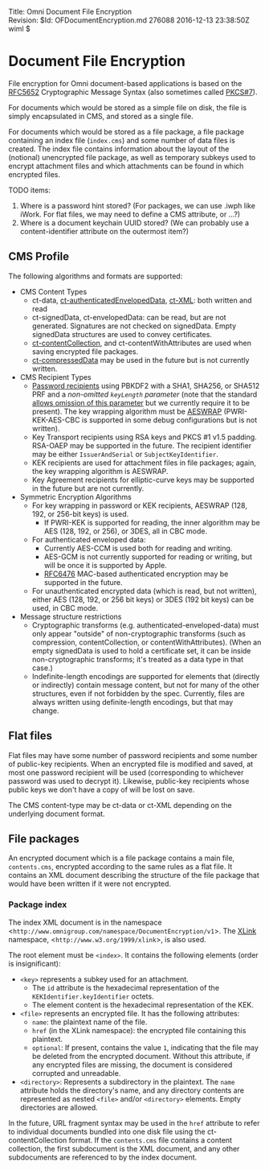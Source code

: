 Title:  Omni Document File Encryption  
Revision: $Id: OFDocumentEncryption.md 276088 2016-12-13 23:38:50Z wiml $

# Document File Encryption

File encryption for Omni document-based applications is based on the [RFC5652][rfc5652] Cryptographic Message Syntax (also sometimes called [PKCS#7][wp-pkcs]).

For documents which would be stored as a simple file on disk, the file is simply encapsulated in CMS, and stored as a single file.

For documents which would be stored as a file package, a file package containing an index file (`index.cms`) and some number of data files is created. The index file contains information about the layout of the (notional) unencrypted file package, as well as temporary subkeys used to encrypt attachment files and which attachments can be found in which encrypted files.

TODO items:
1. Where is a password hint stored? (For packages, we can use .iwph like iWork. For flat files, we may need to define a CMS attribute, or ...?)
2. Where is a document keychain UUID stored? (We can probably use a content-identifier attribute on the outermost item?)

## CMS Profile

The following algorithms and formats are supported:

* CMS Content Types
    * ct-data, [ct-authenticatedEnvelopedData][rfc5083], [ct-XML][rfc5485]: both written and read
    * ct-signedData, ct-envelopedData: can be read, but are not generated. Signatures are not checked on signedData. Empty signedData structures are used to convey certificates.
    * [ct-contentCollection][rfc4073], and ct-contentWithAttributes are used when saving encrypted file packages.
    * [ct-compressedData][rfc3274] may be used in the future but is not currently written.
* CMS Recipient Types
    * [Password recipients][rfc3211] using PBKDF2 with a SHA1, SHA256, or SHA512 PRF and a *non-omitted `keyLength` parameter* (note that the standard [allows omission of this parameter][rfc2898] but we currently require it to be present). The key wrapping algorithm must be [AESWRAP][rfc3565] (PWRI-KEK-AES-CBC is supported in some debug configurations but is not written).
    * Key Transport recipients using RSA keys and PKCS #1 v1.5 padding. RSA-OAEP may be supported in the future. The recipient identifier may be either `IssuerAndSerial` or `SubjectKeyIdentifier`.
    * KEK recipients are used for attachment files in file packages; again, the key wrapping algorithm is AESWRAP.
    * Key Agreement recipients for elliptic-curve keys may be supported in the future but are not currently.
* Symmetric Encryption Algorithms
    * For key wrapping in password or KEK recipients, AESWRAP (128, 192, or 256-bit keys) is used.
        * If PWRI-KEK is supported for reading, the inner algorithm may be AES (128, 192, or 256), or 3DES, all in CBC mode.
    * For authenticated enveloped data:
        * Currently AES-CCM is used both for reading and writing.
        * AES-GCM is not currently supported for reading or writing, but will be once it is supported by Apple.
        * [RFC6476][rfc6476] MAC-based authenticated encryption may be supported in the future.
    * For unauthenticated encrypted data (which is read, but not written), either AES (128, 192, or 256 bit keys) or 3DES (192 bit keys) can be used, in CBC mode.
* Message structure restrictions
    * Cryptographic transforms (e.g. authenticated-enveloped-data) must only appear "outside" of non-cryptographic transforms (such as compression, contentCollection, or contentWithAttributes).
      (When an empty signedData is used to hold a certificate set, it can be inside non-cryptographic transforms; it's treated as a data type in that case.)
    * Indefinite-length encodings are supported for elements that (directly or indirectly) contain message content, but not for many of the other structures, even if not forbidden by the spec.
      Currently, files are always written using definite-length encodings, but that may change.

[wp-pkcs]: https://en.wikipedia.org/wiki/PKCS
[rfc2898]: https://tools.ietf.org/html/rfc2898
[rfc3211]: https://tools.ietf.org/html/rfc3211
[rfc3274]: https://tools.ietf.org/html/rfc3274
[rfc3565]: https://tools.ietf.org/html/rfc3565
[rfc4073]: https://tools.ietf.org/html/rfc4073
[rfc5083]: https://tools.ietf.org/html/rfc5083
[rfc5485]: https://tools.ietf.org/html/rfc5485
[rfc5652]: https://tools.ietf.org/html/rfc5652
[rfc5911]: https://tools.ietf.org/html/rfc5911
[rfc6476]: https://tools.ietf.org/html/rfc6476

## Flat files

Flat files may have some number of password recipients and some number of public-key recipients. When an encrypted file is modified and saved, at most one password recipient will be used (corresponding to whichever password was used to decrypt it).
Likewise, public-key recipients whose public keys we don't have a copy of will be lost on save.

The CMS content-type may be ct-data or ct-XML depending on the underlying document format.

## File packages

An encrypted document which is a file package contains a main file, `contents.cms`, encrypted according to the same rules as a flat file.
It contains an XML document describing the structure of the file package that would have been written if it were not encrypted.

### Package index

The index XML document is in the namespace <`http://www.omnigroup.com/namespace/DocumentEncryption/v1`>. The [XLink][xlink] namespace, <`http://www.w3.org/1999/xlink`>, is also used.

The root element must be `<index>`. It contains the following elements (order is insignificant):

* `<key>` represents a subkey used for an attachment.
    * The `id` attribute is the hexadecimal representation of the `KEKIdentifier.keyIdentifier` octets.
    * The element content is the hexadecimal representation of the KEK.
* `<file>` represents an encrypted file. It has the following attributes:
    * `name`: the plaintext name of the file.
    * `href` (in the XLink namespace): the encrypted file containing this plaintext.
    * `optional`: If present, contains the value `1`, indicating that the file may be deleted from the encrypted document. Without this attribute, if any encrypted files are missing, the document is considered corrupted and unreadable.
* `<directory>`: Represents a subdirectory in the plaintext. The `name` attribute holds the directory's name, and any directory contents are represented as nested `<file>` and/or `<directory>` elements. Empty directories are allowed.

In the future, URL fragment syntax may be used in the `href` attribute to refer to individual documents bundled into one disk file using the ct-contentCollection format. If the `contents.cms` file contains a content collection, the first subdocument is the XML document, and any other subdocuments are referenced to by the index document.

[xlink]: https://www.w3.org/TR/xlink11/

